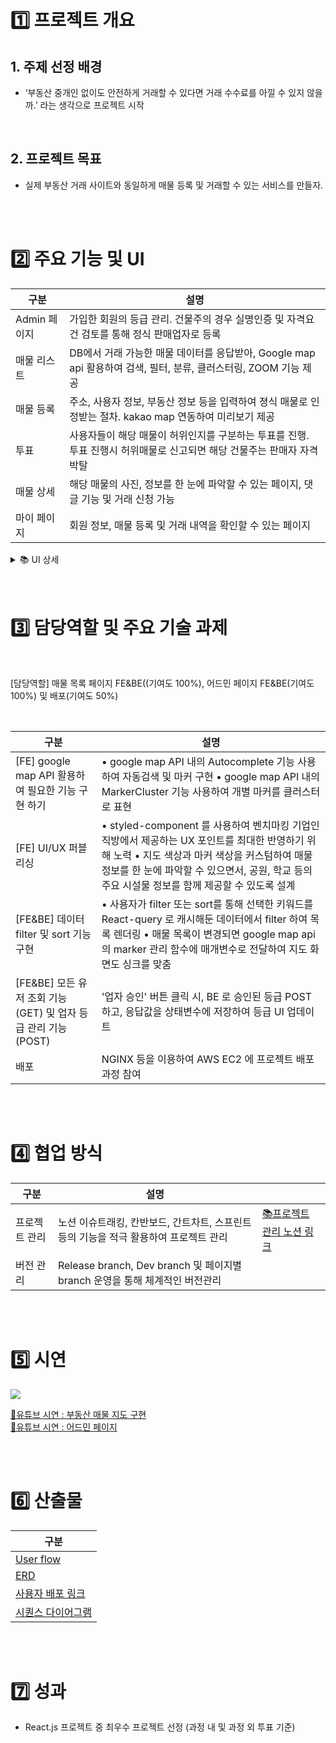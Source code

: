 
# 1️⃣ 프로젝트 개요

## 1. 주제 선정 배경
- ‘부동산 중개인 없이도 안전하게 거래할 수 있다면 거래 수수료를 아낄 수 있지 않을까.’ 라는 생각으로 프로젝트 시작

<br>

## 2. 프로젝트 목표
- 실제 부동산 거래 사이트와 동일하게 매물 등록 및 거래할 수 있는 서비스를 만들자.


<br>
<br>
  
# 2️⃣ 주요 기능 및 UI

| 구분        | 설명                                                                          |
| --------- | --------------------------------------------------------------------------- |
| Admin 페이지 | 가입한 회원의 등급 관리. 건물주의 경우 실명인증 및 자격요건 검토를 통해 정식 판매업자로 등록                       |
| 매물 리스트    | DB에서 거래 가능한 매물 데이터를 응답받아, Google map api 활용하여 검색, 필터, 분류, 클러스터링, ZOOM 기능 제공 |
| 매물 등록     | 주소, 사용자 정보, 부동산 정보 등을 입력하여 졍식 매물로 인정받는 절차. kakao map 연동하여 미리보기 제공           |
| 투표        | 사용자들이 해당 매물이 허위인지를 구분하는 투표를 진행. 투표 진행시 허위매물로 신고되면 해당 건물주는 판매자 자격 박탈         |
| 매물 상세     | 해당 매물의 사진, 정보를 한 눈에 파악할 수 있는 페이지, 댓글 기능 및 거래 신청 가능                          |
| 마이 페이지    | 회원 정보, 매물 등록 및 거래 내역을 확인할 수 있는 페이지                                          |

<details>
  <summary> 📚 UI 상세  </summary>

![](https://i.imgur.com/QJN1Izk.jpeg)

![](https://i.imgur.com/xkdz0CU.jpeg)

![](https://i.imgur.com/Atwx05n.jpeg)

![](https://i.imgur.com/kEnLeil.jpeg)

![](https://i.imgur.com/ANLmePa.jpeg)


</details>

 
<br>
<br>

# 3️⃣ 담당역할 및 주요 기술 과제 

<br>

[담당역할] 매물 목록 페이지 FE&BE((기여도 100%), 어드민 페이지 FE&BE(기여도 100%) 및 배포(기여도 50%)

<br>

| 구분                                           | 설명                                                                                                                                                     |
| -------------------------------------------- | ------------------------------------------------------------------------------------------------------------------------------------------------------ |
| [FE] google map API 활용하여 필요한 기능 구현 하기        | • google map API 내의 Autocomplete 기능 사용하여 자동검색 및 마커 구현 • google map API 내의 MarkerCluster 기능 사용하여 개별 마커를 클러스터로 표현<br>                                    |
| [FE] UI/UX 퍼블리싱                              | • styled-component 를 사용하여 벤치마킹 기업인 직방에서 제공하는 UX 포인트를 최대한 반영하기 위해 노력 • 지도 색상과 마커 색상을 커스텀하여 매물 정보를 한 눈에 파악할 수 있으면서, 공원, 학교 등의 주요 시설물 정보를 함께 제공할 수 있도록 설계 |
| [FE&BE] 데이터 filter 및 sort 기능 구현              | • 사용자가 filter 또는 sort를 통해 선택한 키워드를 React-query 로 캐시해둔 데이터에서 filter 하여 목록 렌더링 • 매물 목록이 변경되면 google map api 의 marker 관리 함수에 매개변수로 전달하여 지도 화면도 싱크를 맞춤     |
| [FE&BE] 모든 유저 조회 기능(GET) 및 업자 등급 관리 기능(POST) | '업자 승인' 버튼 클릭 시, BE 로 승인된 등급 POST 하고, 응답값을 상태변수에 저장하여 등급 UI 업데이트                                                                                       |
| 배포                                           | NGINX 등을 이용하여 AWS EC2 에 프로젝트 배포 과정 참여                                                                                                                  |

  <br>
  <br>
  

# 4️⃣ 협업 방식

| 구분      | 설명                                                        |                                                                           |
| ------- | --------------------------------------------------------- | ------------------------------------------------------------------------- |
| 프로젝트 관리 | 노션 이슈트래킹, 칸반보드, 간트차트, 스프린트 등의 기능을 적극 활용하여 프로젝트 관리         | [📚프로젝트 관리 노션 링크](https://www.notion.so/f47d6e32be124db197669425b771856d) |
| 버전 관리   | Release branch, Dev branch 및 페이지별 branch 운영을 통해 체계적인 버전관리 |                                                                           |


<br>
<br>


# 5️⃣ 시연

![](https://i.imgur.com/WRUAS5u.jpeg)

[🔗유튜브 시연 : 부동산 매물 지도 구현 ](https://www.youtube.com/watch?v=g36ussMKr9A&embeds_referring_euri=https%3A%2F%2Fwww.notion.so%2F&feature=emb_imp_woyt)
<br>
[🔗유튜브 시연 : 어드민 페이지 ](https://youtu.be/kpwI7VR-E9s?si=VLxWNllTEPPC9kaR)
  
<br>
<br>

# 6️⃣ 산출물


| 구분                                                                                                   |
| ------------------------------------------------------------------------------------------------------ |
| [User flow](https://tropical-trouser-a8d.notion.site/FlowChart-7f0ff05047f747789935f47fb82a8e9b?pvs=4) |
| [ERD](https://tropical-trouser-a8d.notion.site/ERD-672996733e4f4c25af31ee5e15998ef6?pvs=4)             |
| [사용자 배포 링크](http://ec2-3-37-244-154.ap-northeast-2.compute.amazonaws.com/)                      |
| [시퀀스 다이어그램](https://dbdiagram.io/d/6541ab467d8bbd64653cf50b)                                   |

<br>
<br>


# 7️⃣ 성과

- React.js 프로젝트 중 최우수 프로젝트 선정 (과정 내 및 과정 외 투표 기준)
